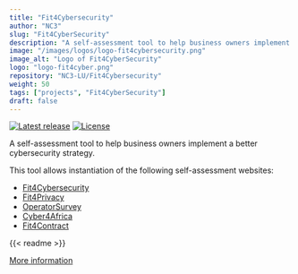 ```yaml
---
title: "Fit4Cybersecurity"
author: "NC3"
slug: "Fit4CyberSecurity"
description: "A self-assessment tool to help business owners implement a better cybersecurity strategy."
image: "/images/logos/logo-fit4cybersecurity.png"
image_alt: "Logo of Fit4CyberSecurity"
logo: "logo-fit4cyber.png"
repository: "NC3-LU/Fit4Cybersecurity"
weight: 50
tags: ["projects", "Fit4CyberSecurity"]
draft: false
---
```


[![Latest release](https://img.shields.io/github/release/NC3-LU/Fit4Cybersecurity.svg?style=flat-square)](https://github.com/NC3-LU/Fit4Cybersecurity/releases/latest)
[![License](https://img.shields.io/github/license/NC3-LU/Fit4Cybersecurity.svg?style=flat-square)](https://www.gnu.org/licenses/agpl-3.0.html)

A self-assessment tool to help business owners implement a
better cybersecurity strategy.

This tool allows instantiation of the following self-assessment websites:

- [Fit4Cybersecurity](https://fit4cybersecurity.cases.lu)
- [Fit4Privacy](https://fit4privacy.cases.lu)
- [OperatorSurvey](https://operatorsurvey.cases.lu)
- [Cyber4Africa](https://start.cyber4africa.org)
- [Fit4Contract](https://contract.cases.lu)

{{< readme >}}

[More information](https://github.com/NC3-LU/Fit4Cybersecurity)
